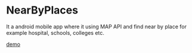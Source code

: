 # NearByPlaces
It a android mobile app where it using MAP API and find near by place for example hospital, schools, colleges etc. 

[demo](https://youtu.be/QLQL8-DMZq8)
